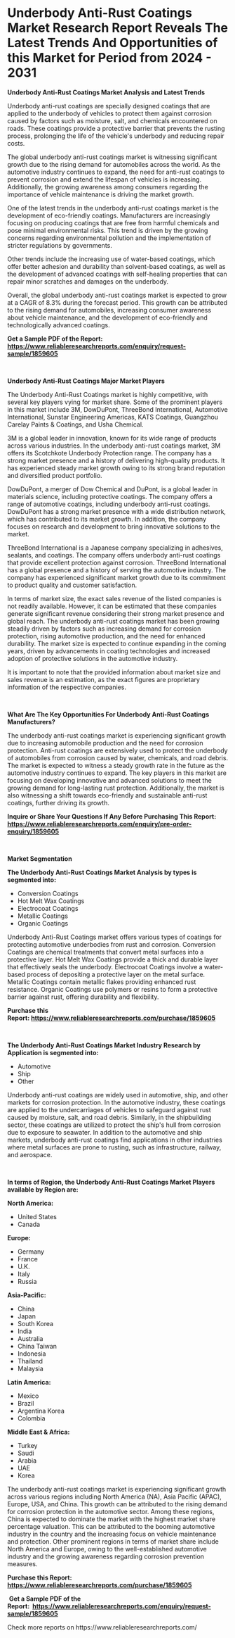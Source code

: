 <p><h1>Underbody Anti-Rust Coatings Market Research Report Reveals The Latest Trends And Opportunities of this Market for Period from 2024 - 2031</h1></p><p><strong>Underbody Anti-Rust Coatings Market Analysis and Latest Trends</strong></p>
<p><p>Underbody anti-rust coatings are specially designed coatings that are applied to the underbody of vehicles to protect them against corrosion caused by factors such as moisture, salt, and chemicals encountered on roads. These coatings provide a protective barrier that prevents the rusting process, prolonging the life of the vehicle's underbody and reducing repair costs.</p><p>The global underbody anti-rust coatings market is witnessing significant growth due to the rising demand for automobiles across the world. As the automotive industry continues to expand, the need for anti-rust coatings to prevent corrosion and extend the lifespan of vehicles is increasing. Additionally, the growing awareness among consumers regarding the importance of vehicle maintenance is driving the market growth.</p><p>One of the latest trends in the underbody anti-rust coatings market is the development of eco-friendly coatings. Manufacturers are increasingly focusing on producing coatings that are free from harmful chemicals and pose minimal environmental risks. This trend is driven by the growing concerns regarding environmental pollution and the implementation of stricter regulations by governments.</p><p>Other trends include the increasing use of water-based coatings, which offer better adhesion and durability than solvent-based coatings, as well as the development of advanced coatings with self-healing properties that can repair minor scratches and damages on the underbody.</p><p>Overall, the global underbody anti-rust coatings market is expected to grow at a CAGR of 8.3% during the forecast period. This growth can be attributed to the rising demand for automobiles, increasing consumer awareness about vehicle maintenance, and the development of eco-friendly and technologically advanced coatings.</p></p>
<p><strong>Get a Sample PDF of the Report:&nbsp; <a href="https://www.reliableresearchreports.com/enquiry/request-sample/1859605">https://www.reliableresearchreports.com/enquiry/request-sample/1859605</a></strong></p>
<p>&nbsp;</p>
<p><strong>Underbody Anti-Rust Coatings Major Market Players</strong></p>
<p><p>The Underbody Anti-Rust Coatings market is highly competitive, with several key players vying for market share. Some of the prominent players in this market include 3M, DowDuPont, ThreeBond International, Automotive International, Sunstar Engineering Americas, KATS Coatings, Guangzhou Carelay Paints & Coatings, and Usha Chemical.</p><p>3M is a global leader in innovation, known for its wide range of products across various industries. In the underbody anti-rust coatings market, 3M offers its Scotchkote Underbody Protection range. The company has a strong market presence and a history of delivering high-quality products. It has experienced steady market growth owing to its strong brand reputation and diversified product portfolio.</p><p>DowDuPont, a merger of Dow Chemical and DuPont, is a global leader in materials science, including protective coatings. The company offers a range of automotive coatings, including underbody anti-rust coatings. DowDuPont has a strong market presence with a wide distribution network, which has contributed to its market growth. In addition, the company focuses on research and development to bring innovative solutions to the market.</p><p>ThreeBond International is a Japanese company specializing in adhesives, sealants, and coatings. The company offers underbody anti-rust coatings that provide excellent protection against corrosion. ThreeBond International has a global presence and a history of serving the automotive industry. The company has experienced significant market growth due to its commitment to product quality and customer satisfaction.</p><p>In terms of market size, the exact sales revenue of the listed companies is not readily available. However, it can be estimated that these companies generate significant revenue considering their strong market presence and global reach. The underbody anti-rust coatings market has been growing steadily driven by factors such as increasing demand for corrosion protection, rising automotive production, and the need for enhanced durability. The market size is expected to continue expanding in the coming years, driven by advancements in coating technologies and increased adoption of protective solutions in the automotive industry.</p><p>It is important to note that the provided information about market size and sales revenue is an estimation, as the exact figures are proprietary information of the respective companies.</p></p>
<p>&nbsp;</p>
<p><strong>What Are The Key Opportunities For Underbody Anti-Rust Coatings Manufacturers?</strong></p>
<p><p>The underbody anti-rust coatings market is experiencing significant growth due to increasing automobile production and the need for corrosion protection. Anti-rust coatings are extensively used to protect the underbody of automobiles from corrosion caused by water, chemicals, and road debris. The market is expected to witness a steady growth rate in the future as the automotive industry continues to expand. The key players in this market are focusing on developing innovative and advanced solutions to meet the growing demand for long-lasting rust protection. Additionally, the market is also witnessing a shift towards eco-friendly and sustainable anti-rust coatings, further driving its growth.</p></p>
<p><strong>Inquire or Share Your Questions If Any Before Purchasing This Report: <a href="https://www.reliableresearchreports.com/enquiry/pre-order-enquiry/1859605">https://www.reliableresearchreports.com/enquiry/pre-order-enquiry/1859605</a></strong></p>
<p>&nbsp;</p>
<p><strong>Market Segmentation</strong></p>
<p><strong>The Underbody Anti-Rust Coatings Market Analysis by types is segmented into:</strong></p>
<p><ul><li>Conversion Coatings</li><li>Hot Melt Wax Coatings</li><li>Electrocoat Coatings</li><li>Metallic Coatings</li><li>Organic Coatings</li></ul></p>
<p><p>Underbody Anti-Rust Coatings market offers various types of coatings for protecting automotive underbodies from rust and corrosion. Conversion Coatings are chemical treatments that convert metal surfaces into a protective layer. Hot Melt Wax Coatings provide a thick and durable layer that effectively seals the underbody. Electrocoat Coatings involve a water-based process of depositing a protective layer on the metal surface. Metallic Coatings contain metallic flakes providing enhanced rust resistance. Organic Coatings use polymers or resins to form a protective barrier against rust, offering durability and flexibility.</p></p>
<p><strong>Purchase this Report:&nbsp;<a href="https://www.reliableresearchreports.com/purchase/1859605">https://www.reliableresearchreports.com/purchase/1859605</a></strong></p>
<p>&nbsp;</p>
<p><strong>The Underbody Anti-Rust Coatings Market Industry Research by Application is segmented into:</strong></p>
<p><ul><li>Automotive</li><li>Ship</li><li>Other</li></ul></p>
<p><p>Underbody anti-rust coatings are widely used in automotive, ship, and other markets for corrosion protection. In the automotive industry, these coatings are applied to the undercarriages of vehicles to safeguard against rust caused by moisture, salt, and road debris. Similarly, in the shipbuilding sector, these coatings are utilized to protect the ship's hull from corrosion due to exposure to seawater. In addition to the automotive and ship markets, underbody anti-rust coatings find applications in other industries where metal surfaces are prone to rusting, such as infrastructure, railway, and aerospace.</p></p>
<p>&nbsp;</p>
<p><strong>In terms of Region, the Underbody Anti-Rust Coatings Market Players available by Region are:</strong></p>
<p>
    <p> <strong> North America: </strong>
        <ul>
            <li>United States</li>
            <li>Canada</li>
        </ul>
        </p> 
    <p> <strong> Europe: </strong>
        <ul>
            <li>Germany</li>
            <li>France</li>
            <li>U.K.</li>
            <li>Italy</li>
            <li>Russia</li>
        </ul>
        </p> 
    <p> <strong> Asia-Pacific: </strong>
        <ul>
            <li>China</li>
            <li>Japan</li>
            <li>South Korea</li>
            <li>India</li>
            <li>Australia</li>
            <li>China Taiwan</li>
            <li>Indonesia</li>
            <li>Thailand</li>
            <li>Malaysia</li>
        </ul>
        </p> 
    <p> <strong> Latin America: </strong>
        <ul>
            <li>Mexico</li>
            <li>Brazil</li>
            <li>Argentina Korea</li>
            <li>Colombia</li>
        </ul>
        </p> 
    <p> <strong> Middle East & Africa: </strong>
        <ul>
            <li>Turkey</li>
            <li>Saudi</li>
            <li>Arabia</li>
            <li>UAE</li>
            <li>Korea</li>
        </ul>
    </p>
    </p>
<p><p>The underbody anti-rust coatings market is experiencing significant growth across various regions including North America (NA), Asia Pacific (APAC), Europe, USA, and China. This growth can be attributed to the rising demand for corrosion protection in the automotive sector. Among these regions, China is expected to dominate the market with the highest market share percentage valuation. This can be attributed to the booming automotive industry in the country and the increasing focus on vehicle maintenance and protection. Other prominent regions in terms of market share include North America and Europe, owing to the well-established automotive industry and the growing awareness regarding corrosion prevention measures.</p></p>
<p><strong>Purchase this Report: <a href="https://www.reliableresearchreports.com/purchase/1859605">https://www.reliableresearchreports.com/purchase/1859605</a></strong></p>
<p>&nbsp;<strong>Get a Sample PDF of the Report:&nbsp;&nbsp;<a href="https://www.reliableresearchreports.com/enquiry/request-sample/1859605">https://www.reliableresearchreports.com/enquiry/request-sample/1859605</a></strong></p>
<p><strong></strong></p>
<p>Check more reports on https://www.reliableresearchreports.com/</p>